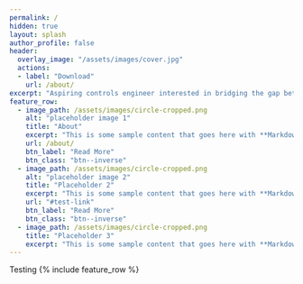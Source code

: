 ```yaml
---
permalink: /
hidden: true
layout: splash
author_profile: false
header:
  overlay_image: "/assets/images/cover.jpg"
  actions:
  - label: "Download"
    url: /about/
excerpt: "Aspiring controls engineer interested in bridging the gap between control theory and machine learning"
feature_row:
  - image_path: /assets/images/circle-cropped.png
    alt: "placeholder image 1"
    title: "About"
    excerpt: "This is some sample content that goes here with **Markdown** formatting."
    url: /about/
    btn_label: "Read More"
    btn_class: "btn--inverse"
  - image_path: /assets/images/circle-cropped.png
    alt: "placeholder image 2"
    title: "Placeholder 2"
    excerpt: "This is some sample content that goes here with **Markdown** formatting."
    url: "#test-link"
    btn_label: "Read More"
    btn_class: "btn--inverse"
  - image_path: /assets/images/circle-cropped.png
    title: "Placeholder 3"
    excerpt: "This is some sample content that goes here with **Markdown** formatting."
---
```

Testing
{% include feature_row %}
